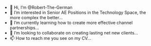 - 👋 Hi, I’m @Robert-The-German
- 👀 I’m interested in Senior AE Positions in the Technology Space, the more complex the better...
- 🌱 I’m currently learning how to create more effective channel partnerships...
- 💞️ I’m looking to collaborate on creating lasting net new clients...
- 📫 How to reach me you see on my CV...
